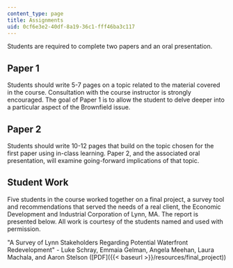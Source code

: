```yaml
---
content_type: page
title: Assignments
uid: 0cf6e3e2-40df-8a19-36c1-fff46ba3c117
---
```


Students are required to complete two papers and an oral presentation.

Paper 1
-------

Students should write 5-7 pages on a topic related to the material covered in the course. Consultation with the course instructor is strongly encouraged. The goal of Paper 1 is to allow the student to delve deeper into a particular aspect of the Brownfield issue.

Paper 2
-------

Students should write 10-12 pages that build on the topic chosen for the first paper using in-class learning. Paper 2, and the associated oral presentation, will examine going-forward implications of that topic.

Student Work
------------

Five students in the course worked together on a final project, a survey tool and recommendations that served the needs of a real client, the Economic Development and Industrial Corporation of Lynn, MA. The report is presented below. All work is courtesy of the students named and used with permission.

"A Survey of Lynn Stakeholders Regarding Potential Waterfront Redevelopment" - Luke Schray, Emmaia Gelman, Angela Meehan, Laura Machala, and Aaron Stelson ([PDF]({{< baseurl >}}/resources/final_project))